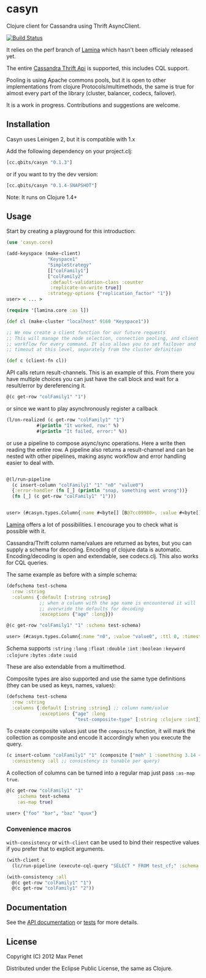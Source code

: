 # casyn

Clojure client for Cassandra using Thrift AsyncClient.

[![Build Status](https://secure.travis-ci.org/mpenet/casyn.png?branch=master)](http://travis-ci.org/mpenet/casyn)

It relies on the perf branch of
[Lamina](https://github.com/ztellman/lamina) which hasn't been
officialy released yet.

The entire [Cassandra Thrift Api](http://wiki.apache.org/cassandra/API) is
supported, this includes CQL support.

Pooling is using Apache commons pools, but it is open to other
implementations from clojure Protocols/multimethods, the same is true for almost
every part of the library (cluster, balancer, codecs, failover).

It is a work in progress. Contributions and suggestions are welcome.


## Installation

Casyn uses Leinigen 2, but it is compatible with 1.x

Add the following dependency on your project.clj:

```clojure
[cc.qbits/casyn "0.1.3"]
```

or if you want to try the dev version:

```clojure
[cc.qbits/casyn "0.1.4-SNAPSHOT"]
```

Note: It runs on Clojure 1.4+

## Usage

Start by creating a playground for this introduction:

```clojure
(use 'casyn.core)

(add-keyspace (make-client)
               "Keyspace1"
               "SimpleStrategy"
               [["colFamily1"]
               ["colFamily2"
                :default-validation-class :counter
                :replicate-on-write true]]
               :strategy-options {"replication_factor" "1"})
user> < ... >
```

```clojure
(require '[lamina.core :as l])

(def cl (make-cluster "localhost" 9160 "Keyspace1"))

;; We now create a client function for our future requests
;; This will manage the node selection, connection pooling, and client
;; workflow for every command. It also allows you to set failover and
;; timeout at this level, separately from the cluster definition

(def c (client-fn cl))
```

API calls return result-channels.
This is an example of this. From there you have multiple choices
you can just have the call block and wait for a result/error by dereferencing it.

```clojure
@(c get-row "colFamily1" "1")
```

or since we want to play asynchronously register a callback

```clojure
(l/on-realized (c get-row "colFamily1" "1")
           #(println "It worked, row:" %)
           #(println "It failed, error:" %))
```

or use a pipeline to compose async/sync operations.
Here a write then reading the entire row.
A pipeline also returns a result-channel and can be nested with other
pipelines, making async workflow and error handling easier to deal with.

```clojure

@(l/run-pipeline
  (c insert-column "colFamily1" "1" "n0" "value0")
  {:error-handler (fn [_] (println "snap, something went wrong"))}
  (fn [_] (c get-row "colFamily1" "1")))


user> (#casyn.types.Column{:name #<byte[] [B@7cc09980>, :value #<byte[] [B@489de27c>, :ttl 0, :timestamp 1332535710069564})
  ```

[Lamina](https://github.com/ztellman/lamina) offers a lot of possibilities. I encourage you to check what is possible with it.


Cassandra/Thrift column name/values are returned as bytes, but you can
supply a schema for decoding.
Encoding of clojure data is automatic.
Encoding/decoding is open and extendable, see codecs.clj.
This also works for CQL queries.

The same example as before with a simple schema:

```clojure
(defschema test-schema
  :row :string
  :columns {:default [:string :string]
            ;; when a column with the age name is encountered it will
            ;; overwride the defaults for decoding
            :exceptions {"age" :long}})

@(c get-row "colFamily1" "1" :schema test-schema)

user> (#casyn.types.Column{:name "n0", :value "value0", :ttl 0, :timestamp 1332536503948650})
```

Schema supports `:string` `:long`  `:float`  `:double` `:int` `:boolean` `:keyword` `:clojure` `:bytes` `:date` `:uuid`

These are also extendable from a multimethod.

Composite types are also supported and use the same type definitions
(they can be used as keys, names, values):

```clojure
(defschema test-schema
  :row :string
  :columns {:default [:string :string] ;; column name/value
            :exceptions {"age" :long
                         "test-composite-type" [:string :clojure :int]}})
```

To create composite values just use the `composite` function, it will
mark the collection as composite and encode it accordingly when you execute the
query.

```clojure
(c insert-column "colFamily1" "1" (composite ["meh" 1 :something 3.14 {:foo "bar"}] "value0")
  :consistency :all ;; consistency is tunable per query)
```

A collection of columns can be turned into a regular map just pass `:as-map true`.


```clojure
@(c get-row "colFamily1" "1"
    :schema test-schema
    :as-map true)

user> {"foo" "bar", "baz" "quux"}
```

### Convenience macros

`with-consistency` or `with-client` can be used to bind their
respective values if you prefer that to explicit arguments.

```clojure
(with-client c
  (lc/run-pipeline (execute-cql-query "SELECT * FROM test_cf;" :schema test-schema)))

(with-consistency :all
  @(c get-row "colFamily1" "1")
  @(c get-row "colFamily1" "2"))
 ```

## Documentation

See the [API documentation](http://mpenet.github.com/casyn/) or [tests](https://github.com/mpenet/casyn/blob/master/test/casyn/test/core.clj) for more details.

## License

Copyright (C) 2012 Max Penet

Distributed under the Eclipse Public License, the same as Clojure.
